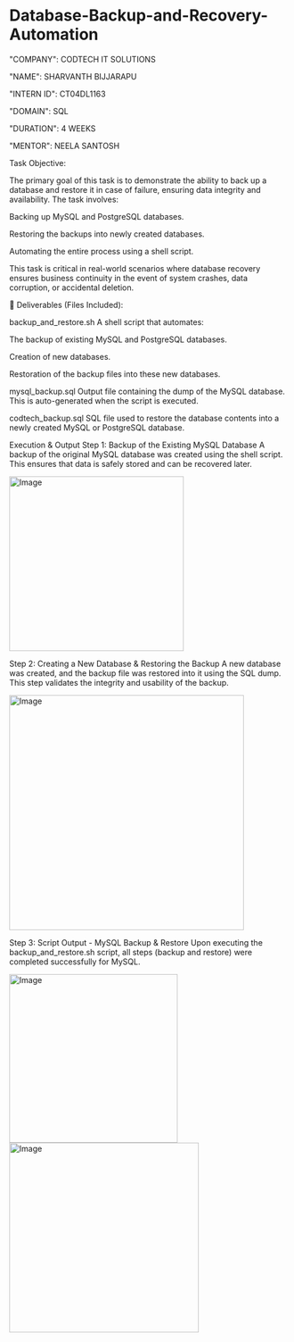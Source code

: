 # Database-Backup-and-Recovery-Automation

"COMPANY": CODTECH IT SOLUTIONS

"NAME": SHARVANTH BIJJARAPU

"INTERN ID": CT04DL1163 

"DOMAIN": SQL

"DURATION": 4 WEEKS

"MENTOR": NEELA SANTOSH

Task Objective:

The primary goal of this task is to demonstrate the ability to back up a database and restore it in case of failure, ensuring data integrity and availability. The task involves:

Backing up MySQL and PostgreSQL databases.

Restoring the backups into newly created databases.

Automating the entire process using a shell script.

This task is critical in real-world scenarios where database recovery ensures business continuity in the event of system crashes, data corruption, or accidental deletion.

📁 Deliverables (Files Included):

backup_and_restore.sh
A shell script that automates:

The backup of existing MySQL and PostgreSQL databases.

Creation of new databases.

Restoration of the backup files into these new databases.

mysql_backup.sql
Output file containing the dump of the MySQL database. This is auto-generated when the script is executed.

codtech_backup.sql
SQL file used to restore the database contents into a newly created MySQL or PostgreSQL database.

Execution & Output
Step 1: Backup of the Existing MySQL Database
A backup of the original MySQL database was created using the shell script. This ensures that data is safely stored and can be recovered later.

<img width="313" alt="Image" src="https://github.com/user-attachments/assets/7426f3d9-380e-4c3b-96e3-d0c421a78b3d" />


Step 2: Creating a New Database & Restoring the Backup
A new database was created, and the backup file was restored into it using the SQL dump. This step validates the integrity and usability of the backup.

<img width="421" alt="Image" src="https://github.com/user-attachments/assets/6f453c50-7968-4dce-8133-b2765c71d6d6" />


Step 3: Script Output - MySQL Backup & Restore
Upon executing the backup_and_restore.sh script, all steps (backup and restore) were completed successfully for MySQL.

<img width="302" alt="Image" src="https://github.com/user-attachments/assets/3ab9d0d3-f78b-4f75-ba17-47399a37c327" />

<img width="340" alt="Image" src="https://github.com/user-attachments/assets/ad5e85e6-1850-4758-a86c-318502fcd637" />

